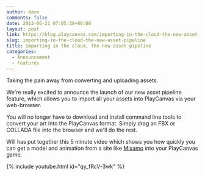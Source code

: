 ```yaml
---
author: dave
comments: false
date: 2013-06-21 07:05:38+00:00
layout: post
link: https://blog.playcanvas.com/importing-in-the-cloud-the-new-asset-pipeline/
slug: importing-in-the-cloud-the-new-asset-pipeline
title: Importing in the cloud, the new asset pipeline
categories:
  - Announcement
  - Features
---
```


Taking the pain away from converting and uploading assets.

We're really excited to announce the launch of our new asset pipeline feature, which allows you to import all your assets into PlayCanvas via your web-browser.

You will no longer have to download and install command line tools to convert your art into the PlayCanvas format. Simply drag an FBX or COLLADA file into the browser and we'll do the rest.

Will has put together this 5 minute video which shows you how quickly you can get a model and animation from a site like [Mixamo](https://www.mixamo.com/) into your PlayCanvas game.

{% include youtube.html id="qy_fRcV-3wk" %}
